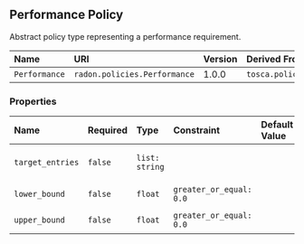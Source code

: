 ## Performance Policy

Abstract policy type representing a performance requirement.

| Name | URI | Version | Derived From |
|:---- |:--- |:------- |:------------ |
| `Performance` | `radon.policies.Performance` | 1.0.0 | `tosca.policies.Performance` |

### Properties

| Name | Required | Type | Constraint | Default Value | Description |
|:---- |:-------- |:---- |:---------- |:------------- |:----------- |
| `target_entries` | `false` | `list: string` |   |   | List of target entries |
| `lower_bound` | `false` | `float` | `greater_or_equal: 0.0` |   | Lower bound |
| `upper_bound` | `false` | `float` | `greater_or_equal: 0.0` |   | Upper bound |
